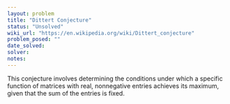 ```yaml
---
layout: problem
title: "Dittert Conjecture"
status: "Unsolved"
wiki_url: "https://en.wikipedia.org/wiki/Dittert_conjecture"
problem_posed: ""
date_solved:
solver:
notes:
---
```

This conjecture involves determining the conditions under which a specific function of matrices with real, nonnegative entries achieves its maximum, given that the sum of the entries is fixed.